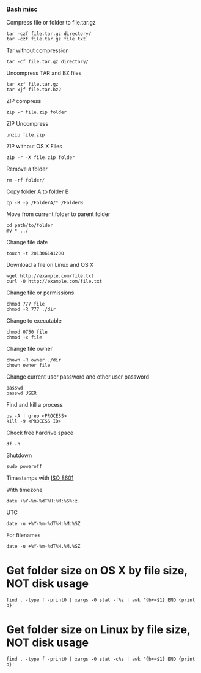 ### Bash misc

Compress file or folder to file.tar.gz
```
tar -czf file.tar.gz directory/
tar -czf file.tar.gz file.txt
```

Tar without compression
```
tar -cf file.tar.gz directory/
```

Uncompress TAR and BZ files
```
tar xzf file.tar.gz
tar xjf file.tar.bz2
```

ZIP compress
```
zip -r file.zip folder
```

ZIP Uncompress
```
unzip file.zip
```

ZIP without OS X Files
```
zip -r -X file.zip folder
```

Remove a folder
```
rm -rf folder/
```

Copy folder A to folder B
```
cp -R -p /FolderA/* /FolderB
```

Move from current folder to parent folder
```
cd path/to/folder
mv * ../
```

Change file date
```
touch -t 201306141200 
```

Download a file on Linux and OS X
```
wget http://example.com/file.txt
curl -O http://example.com/file.txt
```

Change file or permissions
```
chmod 777 file
chmod -R 777 ./dir
```

Change to executable
```
chmod 0750 file
chmod +x file
```

Change file owner
```
chown -R owner ./dir
chown owner file
```

Change current user password and other user password
```
passwd
passwd USER
```

Find and kill a process
```
ps -A | grep <PROCESS>
kill -9 <PROCESS ID>
```

Check free hardrive space
```
df -h
```

Shutdown
```
sudo poweroff
```

Timestamps with [ISO 8601](http://www.w3.org/TR/NOTE-datetime)

With timezone
```
date +%Y-%m-%dT%H:%M:%S%:z
```
UTC
```
date -u +%Y-%m-%dT%H:%M:%SZ
```

For filenames
```
date -u +%Y-%m-%dT%H.%M.%SZ
```


# Get folder size on OS X by file size, NOT disk usage
```
find . -type f -print0 | xargs -0 stat -f%z | awk '{b+=$1} END {print b}'
```

# Get folder size on Linux by file size, NOT disk usage
```
find . -type f -print0 | xargs -0 stat -c%s | awk '{b+=$1} END {print b}'
```
